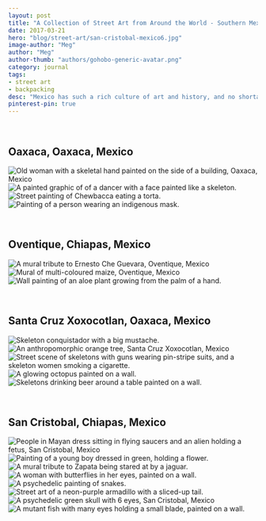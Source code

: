 ```yaml
---
layout: post
title: "A Collection of Street Art from Around the World - Southern Mexico"
date: 2017-03-21
hero: "blog/street-art/san-cristobal-mexico6.jpg"
image-author: "Meg"
author: "Meg"
author-thumb: "authors/gohobo-generic-avatar.png"
category: journal
tags: 
- street art
- backpacking
desc: "Mexico has such a rich culture of art and history, and no shortage of either. This eclectic collection of street art comes from the Southern provinces of Mexico." 
pinterest-pin: true
---
```



&nbsp;

## Oaxaca, Oaxaca, Mexico

![Old woman with a skeletal hand painted on the side of a building, Oaxaca, Mexico](/assets/img/blog/street-art/oaxaca-mexico1.jpg "Old woman with a skeletal hand painted on the side of a building in Oaxaca, Mexico")
![A painted graphic of of a dancer with a face painted like a skeleton.](/assets/img/blog/street-art/oaxaca-mexico2.jpg "A painted graphic of of a dancer with a face painted like a skeleton.")
![Street painting of Chewbacca eating a torta.](/assets/img/blog/street-art/oaxaca-mexico3.jpg "Street painting of Chewbacca eating a torta.")
![Painting of a person wearing an indigenous mask.](/assets/img/blog/street-art/oaxaca-mexico4.jpg "Painting of a person wearing an indigenous mask.")


&nbsp;

## Oventique, Chiapas, Mexico

![A mural tribute to Ernesto Che Guevara, Oventique, Mexico](/assets/img/blog/street-art/oventique-mexico1.jpg "A mural tribute to Ernesto Che Guevara in Oventique, Mexico")
![Mural of multi-coloured maize, Oventique, Mexico](/assets/img/blog/street-art/oventique-mexico2.jpg "Mural of multi-coloured maize in Oventique, Mexico")
![Wall painting of an aloe plant growing from the palm of a hand.](/assets/img/blog/street-art/oventique-mexico3.jpg "Wall painting of an aloe plant growing from the palm of a hand.")


&nbsp;

## Santa Cruz Xoxocotlan, Oaxaca, Mexico

![Skeleton conquistador with a big mustache.](/assets/img/blog/street-art/santa-cruz-xoxocotlan-mexico1.jpg "Skeleton conquistador with a big mustache.")
![An anthropomorphic orange tree, Santa Cruz Xoxocotlan, Mexico](/assets/img/blog/street-art/santa-cruz-xoxocotlan-mexico3.jpg "An anthropomorphic orange tree in Santa Cruz Xoxocotlan, Mexico")
![Street scene of skeletons with guns wearing pin-stripe suits, and a skeleton women smoking a cigarette.](/assets/img/blog/street-art/santa-cruz-xoxocotlan-mexico2.jpg "Street art scene of skeletons with guns wearing pin-stripe suits, and a skeleton women smoking a cigarette.")
![A glowing octopus painted on a wall.](/assets/img/blog/street-art/santa-cruz-xoxocotlan-mexico4.jpg "A glowing octopus painted on a wall.")
![Skeletons drinking beer around a table painted on a wall.](/assets/img/blog/street-art/santa-cruz-xoxocotlan-mexico5.jpg "Skeletons drinking beer around a table painted on a wall.")


&nbsp;

## San Cristobal, Chiapas, Mexico

![People in Mayan dress sitting in flying saucers and an alien holding a fetus, San Cristobal, Mexico](/assets/img/blog/street-art/san-cristobal-mexico1.jpg "People in Mayan dress sitting in flying saucers and an alien holding a fetus in San Cristobal, Mexico")
![Painting of a young boy dressed in green, holding a flower.](/assets/img/blog/street-art/san-cristobal-mexico2.jpg "Painting of a young boy dressed in green, holding a flower.")
![A mural tribute to Zapata being stared at by a jaguar.](/assets/img/blog/street-art/san-cristobal-mexico3.jpg "A mural tribute to Zapata being stared at by a jaguar.")
![A woman with butterflies in her eyes, painted on a wall.](/assets/img/blog/street-art/san-cristobal-mexico4.jpg "A woman with butterflies in her eyes, painted on a wall.")
![A psychedelic painting of snakes.](/assets/img/blog/street-art/san-cristobal-mexico5.jpg "A psychedelic painting of snakes.")
![Street art of a neon-purple armadillo with a sliced-up tail.](/assets/img/blog/street-art/san-cristobal-mexico6.jpg "Street art of a neon-purple armadillo with a sliced-up tail.")
![A psychedelic green skull with 6 eyes, San Cristobal, Mexico](/assets/img/blog/street-art/san-cristobal-mexico7.jpg "A psychedelic green skull with 6 eyes in San Cristobal, Mexico")
![A mutant fish with many eyes holding a small blade, painted on a wall.](/assets/img/blog/street-art/san-cristobal-mexico8.jpg "A mutant fish with many eyes holding a small blade, painted on a wall.")


